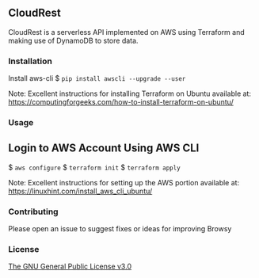 ## CloudRest 

CloudRest is a serverless API implemented on AWS using Terraform and making use of DynamoDB to store data.

### Installation

Install aws-cli
$ `pip install awscli --upgrade --user`

Note: Excellent instructions for installing Terraform on Ubuntu available at: https://computingforgeeks.com/how-to-install-terraform-on-ubuntu/

### Usage

## Login to AWS Account Using AWS CLI
$ `aws configure`
$ `terraform init`
$ `terraform apply`

Note: Excellent instructions for setting up the AWS portion available at: https://linuxhint.com/install_aws_cli_ubuntu/

### Contributing

Please open an issue to suggest fixes or ideas for improving Browsy

### License

[The GNU General Public License v3.0](https://www.gnu.org/licenses/gpl-3.0.en.html)
